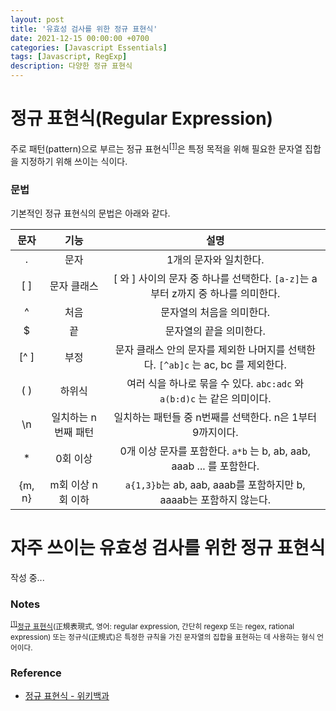 ```yaml
---
layout: post
title: '유효성 검사를 위한 정규 표현식'
date: 2021-12-15 00:00:00 +0700
categories: [Javascript Essentials]
tags: [Javascript, RegExp]
description: 다양한 정규 표현식
---
```


# 정규 표현식(Regular Expression)

주로 패턴(pattern)으로 부르는 정규 표현식<sup id="user">[[1]](#user-ref)</sup>은 특정 목적을 위해 필요한 문자열 집합을 지정하기 위해 쓰이는 식이다.

### 문법

기본적인 정규 표현식의 문법은 아래와 같다.

|  문자  |        기능         |                                       설명                                        |
| :----: | :-----------------: | :-------------------------------------------------------------------------------: |
|   .    |        문자         |                              1개의 문자와 일치한다.                               |
|  [ ]   |     문자 클래스     | [ 와 ] 사이의 문자 중 하나를 선택한다. `[a-z]`는 a부터 z까지 중 하나를 의미한다.  |
|   ^    |        처음         |                             문자열의 처음을 의미한다.                             |
|   $    |         끝          |                              문자열의 끝을 의미한다.                              |
|  [^ ]  |        부정         | 문자 클래스 안의 문자를 제외한 나머지를 선택한다. `[^ab]c` 는 ac, bc 를 제외한다. |
|  ( )   |       하위식        |      여러 식을 하나로 묶을 수 있다. `abc:adc` 와 `a(b:d)c` 는 같은 의미이다.      |
|   \n   | 일치하는 n번째 패턴 |             일치하는 패턴들 중 n번째를 선택한다. n은 1부터 9까지이다.             |
|   \*   |      0회 이상       |       0개 이상 문자를 포함한다. `a*b` 는 b, ab, aab, aaab ... 를 포함한다.        |
| {m, n} |  m회 이상 n회 이하  |        `a{1,3}b`는 ab, aab, aaab를 포함하지만 b, aaaab는 포함하지 않는다.         |

# 자주 쓰이는 유효성 검사를 위한 정규 표현식

작성 중...

### Notes

<small id="user-ref"><sup>[[1]](#user)</sup><a href="https://ko.wikipedia.org/wiki/%EC%A0%95%EA%B7%9C_%ED%91%9C%ED%98%84%EC%8B%9D" target="_blank" rel="noopener">정규 표현식</a>(正規表現式, 영어: regular expression, 간단히 regexp 또는 regex, rational expression) 또는 정규식(正規式)은 특정한 규칙을 가진 문자열의 집합을 표현하는 데 사용하는 형식 언어이다. </small>

### Reference

- <a href="https://ko.wikipedia.org/wiki/%EC%A0%95%EA%B7%9C_%ED%91%9C%ED%98%84%EC%8B%9D" target="_blank" rel="noopener">정규 표현식 - 위키백과</a>
